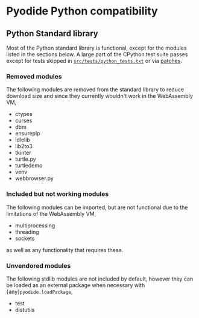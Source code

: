 # Pyodide Python compatibility


## Python Standard library

Most of the Python standard library is functional, except for the modules
listed in the sections below. A large part of the CPython test suite passes except for
tests skipped in
[`src/tests/python_tests.txt`](https://github.com/pyodide/pyodide/blob/main/src/tests/python_tests.txt)
or via [patches](https://github.com/pyodide/pyodide/tree/main/cpython/patches).

### Removed modules

The following modules are removed from the standard library to reduce download size and
since they currently wouldn't work in the WebAssembly VM,

 - ctypes
 - curses
 - dbm
 - ensurepip
 - idlelib
 - lib2to3
 - tkinter
 - turtle.py
 - turtledemo
 - venv
 - webbrowser.py

### Included but not working modules

The following modules can be imported, but are not functional due to the limitations of the WebAssembly VM,
 - multiprocessing
 - threading
 - sockets

as well as any functionality that requires these.

### Unvendored modules

The following stdlib modules are not included by default, however they can be
loaded as an external package when necessary with {any}`pyodide.loadPackage`,

 - test
 - distutils
